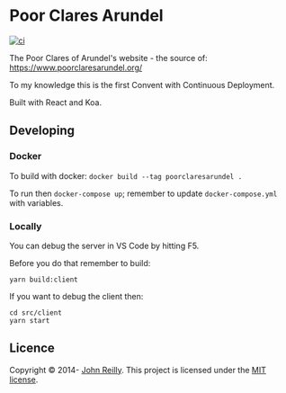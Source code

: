 ﻿# Poor Clares Arundel 

[![ci](https://github.com/johnnyreilly/poor-clares-arundel-koa/actions/workflows/deploy.yml/badge.svg)](https://github.com/johnnyreilly/poor-clares-arundel-koa/actions/workflows/deploy.yml)

The Poor Clares of Arundel's website - the source of: https://www.poorclaresarundel.org/

To my knowledge this is the first Convent with Continuous Deployment.

Built with React and Koa.

## Developing

### Docker

To build with docker: `docker build --tag poorclaresarundel .`

To run then `docker-compose up`; remember to update `docker-compose.yml` with variables.

### Locally

You can debug the server in VS Code by hitting F5.

Before you do that remember to build:

```
yarn build:client
```

If you want to debug the client then:

```
cd src/client
yarn start
```

## Licence

Copyright © 2014- [John Reilly](twitter.com/johnny_reilly). This project is licensed under the [MIT license](http://opensource.org/licenses/mit-license.php).